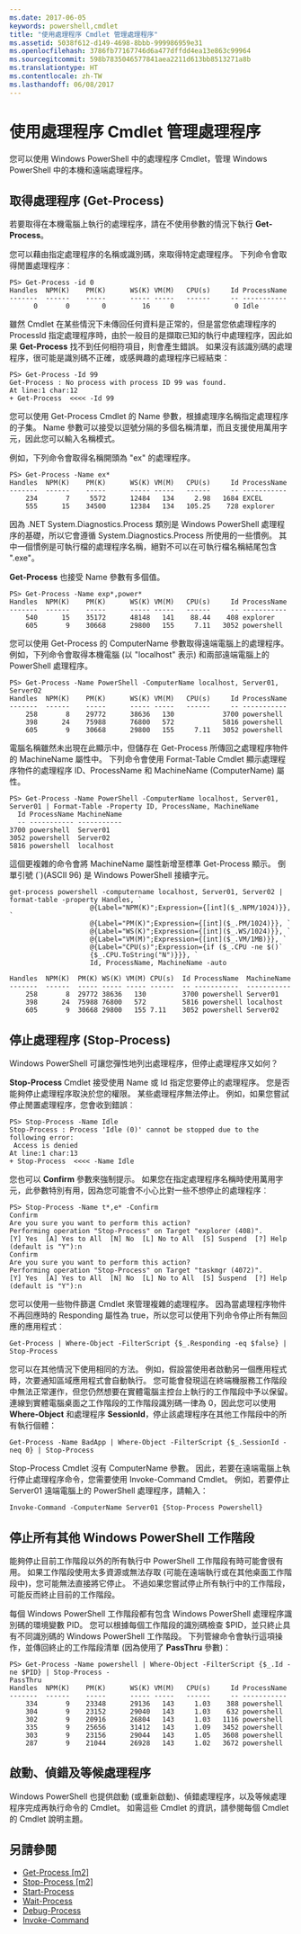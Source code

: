 ```yaml
---
ms.date: 2017-06-05
keywords: powershell,cmdlet
title: "使用處理程序 Cmdlet 管理處理程序"
ms.assetid: 5038f612-d149-4698-8bbb-999986959e31
ms.openlocfilehash: 3786fb77167746d6a477dffdd4ea13e863c99964
ms.sourcegitcommit: 598b7835046577841aea2211d613bb8513271a8b
ms.translationtype: HT
ms.contentlocale: zh-TW
ms.lasthandoff: 06/08/2017
---
```

# <a name="managing-processes-with-process-cmdlets"></a>使用處理程序 Cmdlet 管理處理程序
您可以使用 Windows PowerShell 中的處理程序 Cmdlet，管理 Windows PowerShell 中的本機和遠端處理程序。

## <a name="getting-processes-get-process"></a>取得處理程序 (Get-Process)
若要取得在本機電腦上執行的處理程序，請在不使用參數的情況下執行 **Get-Process**。

您可以藉由指定處理程序的名稱或識別碼，來取得特定處理程序。 下列命令會取得閒置處理程序︰

```
PS> Get-Process -id 0
Handles  NPM(K)    PM(K)      WS(K) VM(M)   CPU(s)     Id ProcessName
-------  ------    -----      ----- -----   ------     -- -----------
      0       0        0         16     0               0 Idle
```

雖然 Cmdlet 在某些情況下未傳回任何資料是正常的，但是當您依處理程序的 ProcessId 指定處理程序時，由於一般目的是擷取已知的執行中處理程序，因此如果 **Get-Process** 找不到任何相符項目，則會產生錯誤。 如果沒有該識別碼的處理程序，很可能是識別碼不正確，或感興趣的處理程序已經結束：

```
PS> Get-Process -Id 99
Get-Process : No process with process ID 99 was found.
At line:1 char:12
+ Get-Process  <<<< -Id 99
```

您可以使用 Get-Process Cmdlet 的 Name 參數，根據處理序名稱指定處理程序的子集。 Name 參數可以接受以逗號分隔的多個名稱清單，而且支援使用萬用字元，因此您可以輸入名稱模式。

例如，下列命令會取得名稱開頭為 "ex" 的處理程序。

```
PS> Get-Process -Name ex*
Handles  NPM(K)    PM(K)      WS(K) VM(M)   CPU(s)     Id ProcessName
-------  ------    -----      ----- -----   ------     -- -----------
    234       7     5572      12484   134     2.98   1684 EXCEL
    555      15    34500      12384   134   105.25    728 explorer
```

因為 .NET System.Diagnostics.Process 類別是 Windows PowerShell 處理程序的基礎，所以它會遵循 System.Diagnostics.Process 所使用的一些慣例。 其中一個慣例是可執行檔的處理程序名稱，絕對不可以在可執行檔名稱結尾包含 ".exe"。

**Get-Process** 也接受 Name 參數有多個值。

```
PS> Get-Process -Name exp*,power* 
Handles  NPM(K)    PM(K)      WS(K) VM(M)   CPU(s)     Id ProcessName
-------  ------    -----      ----- -----   ------     -- -----------
    540      15    35172      48148   141    88.44    408 explorer
    605       9    30668      29800   155     7.11   3052 powershell
```

您可以使用 Get-Process 的 ComputerName 參數取得遠端電腦上的處理程序。 例如，下列命令會取得本機電腦 (以 "localhost" 表示) 和兩部遠端電腦上的 PowerShell 處理程序。

```
PS> Get-Process -Name PowerShell -ComputerName localhost, Server01, Server02
Handles  NPM(K)    PM(K)      WS(K) VM(M)   CPU(s)     Id ProcessName
-------  ------    -----      ----- -----   ------     -- -----------
    258       8    29772      38636   130            3700 powershell
    398      24    75988      76800   572            5816 powershell
    605       9    30668      29800   155     7.11   3052 powershell
```

電腦名稱雖然未出現在此顯示中，但儲存在 Get-Process 所傳回之處理程序物件的 MachineName 屬性中。 下列命令會使用 Format-Table Cmdlet 顯示處理程序物件的處理程序 ID、ProcessName 和 MachineName (ComputerName) 屬性。

```
PS> Get-Process -Name PowerShell -ComputerName localhost, Server01, Server01 | Format-Table -Property ID, ProcessName, MachineName
  Id ProcessName MachineName
  -- ----------- -----------
3700 powershell  Server01
3052 powershell  Server02
5816 powershell  localhost
```

這個更複雜的命令會將 MachineName 屬性新增至標準 Get-Process 顯示。 倒單引號 (\`)(ASCII 96) 是 Windows PowerShell 接續字元。

```
get-process powershell -computername localhost, Server01, Server02 | format-table -property Handles, `
                    @{Label="NPM(K)";Expression={[int]($_.NPM/1024)}}, `
                    @{Label="PM(K)";Expression={[int]($_.PM/1024)}}, `
                    @{Label="WS(K)";Expression={[int]($_.WS/1024)}}, `
                    @{Label="VM(M)";Expression={[int]($_.VM/1MB)}}, `
                    @{Label="CPU(s)";Expression={if ($_.CPU -ne $()` 
                    {$_.CPU.ToString("N")}}}, `                                                                         
                    Id, ProcessName, MachineName -auto

Handles  NPM(K)  PM(K) WS(K) VM(M) CPU(s)  Id ProcessName  MachineName
-------  ------  ----- ----- ----- ------  -- -----------  -----------
    258       8  29772 38636   130         3700 powershell Server01
    398      24  75988 76800   572         5816 powershell localhost
    605       9  30668 29800   155 7.11    3052 powershell Server02
```

## <a name="stopping-processes-stop-process"></a>停止處理程序 (Stop-Process)
Windows PowerShell 可讓您彈性地列出處理程序，但停止處理程序又如何？

**Stop-Process** Cmdlet 接受使用 Name 或 Id 指定您要停止的處理程序。 您是否能夠停止處理程序取決於您的權限。 某些處理程序無法停止。 例如，如果您嘗試停止閒置處理程序，您會收到錯誤︰

```
PS> Stop-Process -Name Idle
Stop-Process : Process 'Idle (0)' cannot be stopped due to the following error:
 Access is denied
At line:1 char:13
+ Stop-Process  <<<< -Name Idle
```

您也可以 **Confirm** 參數來強制提示。 如果您在指定處理程序名稱時使用萬用字元，此參數特別有用，因為您可能會不小心比對一些不想停止的處理程序︰

```
PS> Stop-Process -Name t*,e* -Confirm
Confirm
Are you sure you want to perform this action?
Performing operation "Stop-Process" on Target "explorer (408)".
[Y] Yes  [A] Yes to All  [N] No  [L] No to All  [S] Suspend  [?] Help
(default is "Y"):n
Confirm
Are you sure you want to perform this action?
Performing operation "Stop-Process" on Target "taskmgr (4072)".
[Y] Yes  [A] Yes to All  [N] No  [L] No to All  [S] Suspend  [?] Help
(default is "Y"):n
```

您可以使用一些物件篩選 Cmdlet 來管理複雜的處理程序。 因為當處理程序物件不再回應時的 Responding 屬性為 true，所以您可以使用下列命令停止所有無回應的應用程式︰

```
Get-Process | Where-Object -FilterScript {$_.Responding -eq $false} | Stop-Process
```

您可以在其他情況下使用相同的方法。 例如，假設當使用者啟動另一個應用程式時，次要通知區域應用程式會自動執行。 您可能會發現這在終端機服務工作階段中無法正常運作，但您仍然想要在實體電腦主控台上執行的工作階段中予以保留。 連線到實體電腦桌面之工作階段的工作階段識別碼一律為 0，因此您可以使用 **Where-Object** 和處理程序 **SessionId**，停止該處理程序在其他工作階段中的所有執行個體：

```
Get-Process -Name BadApp | Where-Object -FilterScript {$_.SessionId -neq 0} | Stop-Process
```

Stop-Process Cmdlet 沒有 ComputerName 參數。 因此，若要在遠端電腦上執行停止處理程序命令，您需要使用 Invoke-Command Cmdlet。 例如，若要停止 Server01 遠端電腦上的 PowerShell 處理程序，請輸入：

```
Invoke-Command -ComputerName Server01 {Stop-Process Powershell}
```

## <a name="stopping-all-other-windows-powershell-sessions"></a>停止所有其他 Windows PowerShell 工作階段
能夠停止目前工作階段以外的所有執行中 PowerShell 工作階段有時可能會很有用。 如果工作階段使用太多資源或無法存取 (可能在遠端執行或在其他桌面工作階段中)，您可能無法直接將它停止。 不過如果您嘗試停止所有執行中的工作階段，可能反而終止目前的工作階段。

每個 Windows PowerShell 工作階段都有包含 Windows PowerShell 處理程序識別碼的環境變數 PID。 您可以根據每個工作階段的識別碼檢查 $PID，並只終止具有不同識別碼的 Windows PowerShell 工作階段。 下列管線命令會執行這項操作，並傳回終止的工作階段清單 (因為使用了 **PassThru** 參數)：

```
PS> Get-Process -Name powershell | Where-Object -FilterScript {$_.Id -ne $PID} | Stop-Process -
PassThru
Handles  NPM(K)    PM(K)      WS(K) VM(M)   CPU(s)     Id ProcessName
-------  ------    -----      ----- -----   ------     -- -----------
    334       9    23348      29136   143     1.03    388 powershell
    304       9    23152      29040   143     1.03    632 powershell
    302       9    20916      26804   143     1.03   1116 powershell
    335       9    25656      31412   143     1.09   3452 powershell
    303       9    23156      29044   143     1.05   3608 powershell
    287       9    21044      26928   143     1.02   3672 powershell
```

## <a name="starting-debugging-and-waiting-for-processes"></a>啟動、偵錯及等候處理程序
Windows PowerShell 也提供啟動 (或重新啟動)、偵錯處理程序，以及等候處理程序完成再執行命令的 Cmdlet。 如需這些 Cmdlet 的資訊，請參閱每個 Cmdlet 的 Cmdlet 說明主題。

## <a name="see-also"></a>另請參閱
- [Get-Process [m2]](https://technet.microsoft.com/en-us/library/27a05dbd-4b69-48a3-8d55-b295f6225f15)
- [Stop-Process [m2]](https://technet.microsoft.com/en-us/library/12454238-9881-457a-bde4-fb6cd124deec)
- [Start-Process](https://technet.microsoft.com/en-us/library/41a7e43c-9bb3-4dc2-8b0c-f6c32962e72c)
- [Wait-Process](https://technet.microsoft.com/en-us/library/9222af7a-789d-4a09-aa90-09d7c256c799)
- [Debug-Process](https://technet.microsoft.com/en-us/library/eea1dace-3913-4dbd-b659-5a94a610eee1)
- [Invoke-Command](https://technet.microsoft.com/en-us/library/22fd98ba-1874-492e-95a5-c069467b8462)

